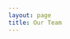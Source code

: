 ```yaml
---
layout: page
title: Our Team
---
```

<script setup>
import {
  VPTeamPage,
  VPTeamPageTitle,
  VPTeamMembers
} from 'vitepress/theme';
import { members } from './.vitepress/composables/members';
</script>

<VPTeamPage>
  <VPTeamPageTitle>
    <template #title>
      Our Team
    </template>
    <template #lead>
      The FRSPACE blog is created by a group of people who want to spread the best web development practices throughout the community!
      Get to know us better below 👋
    </template>
  </VPTeamPageTitle>
  <VPTeamMembers :members="members" />
</VPTeamPage>
